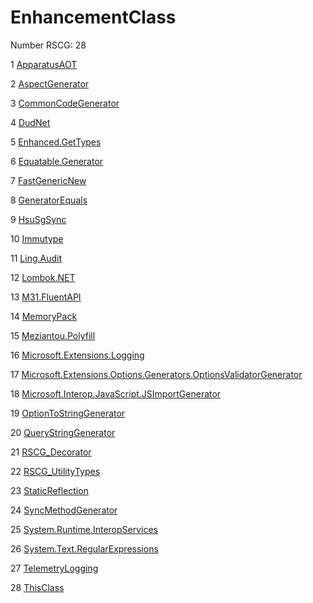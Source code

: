 <h1>EnhancementClass</h1>

Number RSCG: 28

   1 [ApparatusAOT](/docs/ApparatusAOT)

   2 [AspectGenerator](/docs/AspectGenerator)

   3 [CommonCodeGenerator](/docs/CommonCodeGenerator)

   4 [DudNet](/docs/DudNet)

   5 [Enhanced.GetTypes](/docs/Enhanced.GetTypes)

   6 [Equatable.Generator](/docs/Equatable.Generator)

   7 [FastGenericNew](/docs/FastGenericNew)

   8 [GeneratorEquals](/docs/GeneratorEquals)

   9 [HsuSgSync](/docs/HsuSgSync)

   10 [Immutype](/docs/Immutype)

   11 [Ling.Audit](/docs/Ling.Audit)

   12 [Lombok.NET](/docs/Lombok.NET)

   13 [M31.FluentAPI](/docs/M31.FluentAPI)

   14 [MemoryPack](/docs/MemoryPack)

   15 [Meziantou.Polyfill](/docs/Meziantou.Polyfill)

   16 [Microsoft.Extensions.Logging](/docs/Microsoft.Extensions.Logging)

   17 [Microsoft.Extensions.Options.Generators.OptionsValidatorGenerator](/docs/Microsoft.Extensions.Options.Generators.OptionsValidatorGenerator)

   18 [Microsoft.Interop.JavaScript.JSImportGenerator](/docs/Microsoft.Interop.JavaScript.JSImportGenerator)

   19 [OptionToStringGenerator](/docs/OptionToStringGenerator)

   20 [QueryStringGenerator](/docs/QueryStringGenerator)

   21 [RSCG_Decorator](/docs/RSCG_Decorator)

   22 [RSCG_UtilityTypes](/docs/RSCG_UtilityTypes)

   23 [StaticReflection](/docs/StaticReflection)

   24 [SyncMethodGenerator](/docs/SyncMethodGenerator)

   25 [System.Runtime.InteropServices](/docs/System.Runtime.InteropServices)

   26 [System.Text.RegularExpressions](/docs/System.Text.RegularExpressions)

   27 [TelemetryLogging](/docs/TelemetryLogging)

   28 [ThisClass](/docs/ThisClass)
    